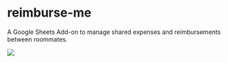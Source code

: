 # reimburse-me
A Google Sheets Add-on to manage shared expenses and reimbursements between roommates.

![](https://i.imgur.com/zXGpJWC.png)
